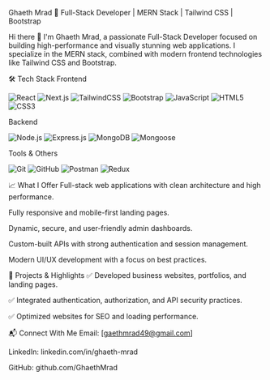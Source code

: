 
Ghaeth Mrad
🚀 Full-Stack Developer | MERN Stack | Tailwind CSS | Bootstrap

Hi there 👋
I'm Ghaeth Mrad, a passionate Full-Stack Developer focused on building high-performance and visually stunning web applications.
I specialize in the MERN stack, combined with modern frontend technologies like Tailwind CSS and Bootstrap.

🛠️ Tech Stack
Frontend
<p> <img src="https://img.shields.io/badge/React-20232A?style=for-the-badge&logo=react&logoColor=61DAFB" alt="React" /> <img src="https://img.shields.io/badge/Next.js-000000?style=for-the-badge&logo=next.js&logoColor=white" alt="Next.js" /> <img src="https://img.shields.io/badge/TailwindCSS-06B6D4?style=for-the-badge&logo=tailwindcss&logoColor=white" alt="TailwindCSS" /> <img src="https://img.shields.io/badge/Bootstrap-7952B3?style=for-the-badge&logo=bootstrap&logoColor=white" alt="Bootstrap" /> <img src="https://img.shields.io/badge/JavaScript-F7DF1E?style=for-the-badge&logo=javascript&logoColor=black" alt="JavaScript" /> <img src="https://img.shields.io/badge/HTML5-E34F26?style=for-the-badge&logo=html5&logoColor=white" alt="HTML5" /> <img src="https://img.shields.io/badge/CSS3-1572B6?style=for-the-badge&logo=css3&logoColor=white" alt="CSS3" /> </p>
Backend
<p> <img src="https://img.shields.io/badge/Node.js-339933?style=for-the-badge&logo=nodedotjs&logoColor=white" alt="Node.js" /> <img src="https://img.shields.io/badge/Express.js-000000?style=for-the-badge&logo=express&logoColor=white" alt="Express.js" /> <img src="https://img.shields.io/badge/MongoDB-47A248?style=for-the-badge&logo=mongodb&logoColor=white" alt="MongoDB" /> <img src="https://img.shields.io/badge/Mongoose-880000?style=for-the-badge&logo=mongoose&logoColor=white" alt="Mongoose" /> </p>
Tools & Others
<p> <img src="https://img.shields.io/badge/Git-F05032?style=for-the-badge&logo=git&logoColor=white" alt="Git" /> <img src="https://img.shields.io/badge/GitHub-181717?style=for-the-badge&logo=github&logoColor=white" alt="GitHub" /> <img src="https://img.shields.io/badge/Postman-FF6C37?style=for-the-badge&logo=postman&logoColor=white" alt="Postman" /> <img src="https://img.shields.io/badge/Redux-764ABC?style=for-the-badge&logo=redux&logoColor=white" alt="Redux" /> </p>
📈 What I Offer
Full-stack web applications with clean architecture and high performance.

Fully responsive and mobile-first landing pages.

Dynamic, secure, and user-friendly admin dashboards.

Custom-built APIs with strong authentication and session management.

Modern UI/UX development with a focus on best practices.

🚀 Projects & Highlights
✅ Developed business websites, portfolios, and landing pages.

✅ Integrated authentication, authorization, and API security practices.

✅ Optimized websites for SEO and loading performance.

📬 Connect With Me
Email: [gaethmrad49@gmail.com]

LinkedIn: linkedin.com/in/ghaeth-mrad

GitHub: github.com/GhaethMrad

